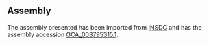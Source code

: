 
Assembly
--------

The assembly presented has been imported from 
[INSDC](http://www.insdc.org) and has the assembly accession
[GCA\_003795315.1](http://www.ebi.ac.uk/ena/data/view/GCA_003795315.1).

